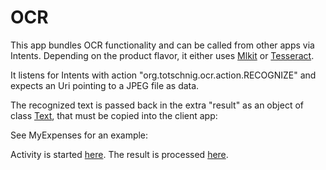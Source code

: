 # OCR

This app bundles OCR functionality and can be called from other apps via Intents. Depending on the product flavor, it either uses [Mlkit](https://developers.google.com/ml-kit/vision/text-recognition/android) or [Tesseract](https://tesseract-ocr.github.io/).

It listens for Intents with action "org.totschnig.ocr.action.RECOGNIZE" and expects an Uri pointing to a JPEG file as data.

The recognized text is passed back in the extra "result" as an object of class [Text](https://github.com/mtotschnig/MyExpenses/blob/master/ocr/src/main/java/org/totschnig/ocr/Text.kt), that must be copied into the client app: 

See MyExpenses for an example:

Activity is started [here](https://github.com/mtotschnig/MyExpenses/blob/0d6e8c1aad8dc60444aa940d571233885b698cf2/ocr/src/main/java/org/totschnig/ocr/ScanPreviewViewModel.kt#L82).
The result is processed [here](https://github.com/mtotschnig/MyExpenses/blob/0d6e8c1aad8dc60444aa940d571233885b698cf2/ocr/src/main/java/org/totschnig/ocr/AbstractOcrFeatureImpl.kt#L63).
